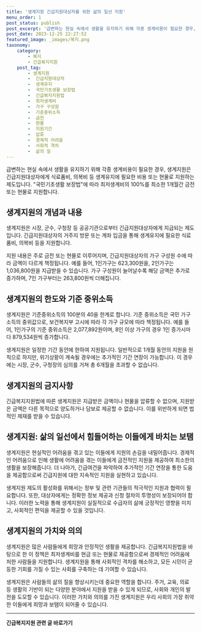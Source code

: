```yaml
---
title: '생계지원 긴급지원대상자를 위한 삶의 일선 지원'
menu_order: 1
post_status: publish
post_excerpt: '급변하는 현실 속에서 생활을 유지하기 위해 각종 생계비용이 필요한 경우, 생계지원은 긴급지원대상자에게 식료품비, 의복비 등 생계유지에 필요한 비용 또는 현물로 지원하는 제도입니다.  국민기초생활 보장법 에 따라 최저생계비의 100 를 최소한 1개월간 금전 또는 현물로 지원합니다.'
post_date: 2023-12-25 22:27:52
featured_image: _images/복지.png
taxonomy:
    category:
        - 복지
        - 긴급복지지원
    post_tag:
        - 생계지원
        -  긴급지원대상자
        -  생계유지
        -  국민기초생활 보장법
        -  긴급복지지원법
        -  최저생계비
        -  가구 구성원
        -  기준중위소득
        -  금전
        -  현물
        -  지원기간
        -  압류
        -  경제적 어려움
        -  사회적 격차
        -  삶의 질
---
```



급변하는 현실 속에서 생활을 유지하기 위해 각종 생계비용이 필요한 경우, 생계지원은 긴급지원대상자에게 식료품비, 의복비 등 생계유지에 필요한 비용 또는 현물로 지원하는 제도입니다. "국민기초생활 보장법"에 따라 최저생계비의 100%를 최소한 1개월간 금전 또는 현물로 지원합니다.

## 생계지원의 개념과 내용

생계지원은 시장, 군수, 구청장 등 공공기관으로부터 긴급지원대상자에게 지급되는 제도입니다. 긴급지원대상자의 거주지 방문 또는 계좌 입금을 통해 생계유지에 필요한 식료품비, 의복비 등을 지원합니다.

지원 내용은 주로 금전 또는 현물로 이루어지며, 긴급지원대상자의 가구 구성원 수에 따라 금액이 다르게 책정됩니다. 예를 들어, 1인가구는 623,300원을, 2인가구는 1,036,800원을 지급받을 수 있습니다. 가구 구성원이 늘어날수록 해당 금액은 추가로 증가하며, 7인 가구부터는 263,800원씩 더해집니다.

## 생계지원의 한도와 기준 중위소득

생계지원은 기준중위소득의 100분의 40을 한계로 합니다. 기준 중위소득은 국민 가구소득의 중위값으로, 보건복지부 고시에 따라 각 가구 규모에 따라 책정됩니다. 예를 들어, 1인가구의 기준 중위소득은 2,077,892원이며, 8인 이상 가구의 경우 1인 증가시마다 879,534원씩 증가합니다.

생계지원은 일정한 기간 동안에 한하여 지원됩니다. 일반적으로 1개월 동안의 지원을 원칙으로 하지만, 위기상황이 계속될 경우에는 추가적인 기간 연장이 가능합니다. 이 경우에는 시장, 군수, 구청장의 심의를 거쳐 총 6개월을 초과할 수 없습니다.

## 생계지원의 금지사항

긴급복지지원법에 따른 생계지원은 지급받은 금액이나 현물을 압류할 수 없으며, 지원받은 금액은 다른 목적으로 양도하거나 담보로 제공할 수 없습니다. 이를 위반하게 되면 법적인 제재를 받을 수 있습니다.

## 생계지원: 삶의 일선에서 힘들어하는 이들에게 바치는 보탬

생계지원은 현실적인 어려움을 겪고 있는 이들에게 지원의 손길을 내밀어줍니다. 경제적인 어려움으로 인해 생활에 어려움을 겪는 이들에게 금전적인 지원을 제공하여 최소한의 생활을 보장해줍니다. 더 나아가, 긴급여건을 파악하여 추가적인 기간 연장을 통한 도움을 제공함으로써 긴급지원에 대한 지속적인 지원을 실현하고 있습니다.

생계지원 제도의 활성화를 위해서는 정부 및 관련 기관들의 적극적인 지원과 협력이 필요합니다. 또한, 대상자에게는 정확한 정보 제공과 신청 절차의 투명성이 보장되어야 합니다. 이러한 노력을 통해 생계지원이 실질적으로 수급자의 삶에 긍정적인 영향을 미치고, 사회적인 편익을 제공할 수 있을 것입니다.

## 생계지원의 가치와 의의

생계지원은 많은 사람들에게 희망과 안정적인 생활을 제공합니다. 긴급복지지원법을 바탕으로 한 이 정책은 최저생계비를 현금 또는 현물로 제공함으로써 경제적인 어려움에 처한 사람들을 지원합니다. 생계지원을 통해 사회적인 격차를 해소하고, 모든 시민이 균등한 기회를 가질 수 있는 사회를 구축하는 데 기여할 수 있습니다.

생계지원은 사람들의 삶의 질을 향상시키는데 중요한 역할을 합니다. 주거, 교육, 의료 등 생활의 기반이 되는 다양한 분야에서 지원을 받을 수 있게 되므로, 사회와 개인의 발전을 도모할 수 있습니다. 이러한 가치와 의의를 가진 생계지원은 우리 사회의 가장 취약한 이들에게 희망과 보탬이 되어줄 수 있습니다.
<!-- wp:separator -->
<hr class="wp-block-separator has-alpha-channel-opacity"/>
<!-- /wp:separator -->

<!-- wp:group {"backgroundColor":"base","layout":{"type":"constrained"}} -->
<div class="wp-block-group has-base-background-color has-background"><!-- wp:paragraph {"align":"center","fontSize":"medium"} -->
<p class="has-text-align-center has-large-font-size"><strong>긴급복지지원 관련 글 바로가기</strong></p>
<!-- /wp:paragraph -->


<!-- wp:latest-posts
{"categories":[{"id":15519,"count":19,"description":"","link":"https://uknowlaw.com/category/%ea%b8%b4%ea%b8%89%eb%b3%b5%ec%a7%80%ec%a7%80%ec%9b%90/","name":"긴급복지지원","slug":"긴급복지지원","taxonomy":"category","parent":0,"meta":[],"_links":{"self":[{"href":"https://uknowlaw.com/wp-json/wp/v2/categories/15519"}],"collection":[{"href":"https://uknowlaw.com/wp-json/wp/v2/categories"}],"about":[{"href":"https://uknowlaw.com/wp-json/wp/v2/taxonomies/category"}],"wp:post_type":[{"href":"https://uknowlaw.com/wp-json/wp/v2/posts?categories=15519"}],"curies":[{"name":"wp","href":"https://api.w.org/{rel}","templated":true}]}}],"postsToShow":100,"excerptLength":28,"postLayout":"grid","columns":2,"featuredImageAlign":"left","featuredImageSizeSlug":"large","fontSize":"small"} /--></div>
<!-- /wp:group -->